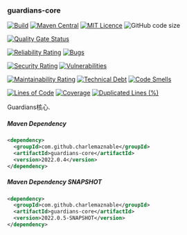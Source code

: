 ### guardians-core

[![Build](https://github.com/CharLemAznable/guardians-core/actions/workflows/build.yml/badge.svg)](https://github.com/CharLemAznable/guardians-core/actions/workflows/build.yml)
[![Maven Central](https://maven-badges.herokuapp.com/maven-central/com.github.charlemaznable/guardians-core/badge.svg)](https://maven-badges.herokuapp.com/maven-central/com.github.charlemaznable/guardians-core/)
[![MIT Licence](https://badges.frapsoft.com/os/mit/mit.svg?v=103)](https://opensource.org/licenses/mit-license.php)
![GitHub code size](https://img.shields.io/github/languages/code-size/CharLemAznable/guardians-core)

[![Quality Gate Status](https://sonarcloud.io/api/project_badges/measure?project=CharLemAznable_guardians-core&metric=alert_status)](https://sonarcloud.io/dashboard?id=CharLemAznable_guardians-core)

[![Reliability Rating](https://sonarcloud.io/api/project_badges/measure?project=CharLemAznable_guardians-core&metric=reliability_rating)](https://sonarcloud.io/dashboard?id=CharLemAznable_guardians-core)
[![Bugs](https://sonarcloud.io/api/project_badges/measure?project=CharLemAznable_guardians-core&metric=bugs)](https://sonarcloud.io/dashboard?id=CharLemAznable_guardians-core)

[![Security Rating](https://sonarcloud.io/api/project_badges/measure?project=CharLemAznable_guardians-core&metric=security_rating)](https://sonarcloud.io/dashboard?id=CharLemAznable_guardians-core)
[![Vulnerabilities](https://sonarcloud.io/api/project_badges/measure?project=CharLemAznable_guardians-core&metric=vulnerabilities)](https://sonarcloud.io/dashboard?id=CharLemAznable_guardians-core)

[![Maintainability Rating](https://sonarcloud.io/api/project_badges/measure?project=CharLemAznable_guardians-core&metric=sqale_rating)](https://sonarcloud.io/dashboard?id=CharLemAznable_guardians-core)
[![Technical Debt](https://sonarcloud.io/api/project_badges/measure?project=CharLemAznable_guardians-core&metric=sqale_index)](https://sonarcloud.io/dashboard?id=CharLemAznable_guardians-core)
[![Code Smells](https://sonarcloud.io/api/project_badges/measure?project=CharLemAznable_guardians-core&metric=code_smells)](https://sonarcloud.io/dashboard?id=CharLemAznable_guardians-core)

[![Lines of Code](https://sonarcloud.io/api/project_badges/measure?project=CharLemAznable_guardians-core&metric=ncloc)](https://sonarcloud.io/dashboard?id=CharLemAznable_guardians-core)
[![Coverage](https://sonarcloud.io/api/project_badges/measure?project=CharLemAznable_guardians-core&metric=coverage)](https://sonarcloud.io/dashboard?id=CharLemAznable_guardians-core)
[![Duplicated Lines (%)](https://sonarcloud.io/api/project_badges/measure?project=CharLemAznable_guardians-core&metric=duplicated_lines_density)](https://sonarcloud.io/dashboard?id=CharLemAznable_guardians-core)

Guardians核心.

##### Maven Dependency

```xml
<dependency>
  <groupId>com.github.charlemaznable</groupId>
  <artifactId>guardians-core</artifactId>
  <version>2022.0.4</version>
</dependency>
```

##### Maven Dependency SNAPSHOT

```xml
<dependency>
  <groupId>com.github.charlemaznable</groupId>
  <artifactId>guardians-core</artifactId>
  <version>2022.0.5-SNAPSHOT</version>
</dependency>
```
